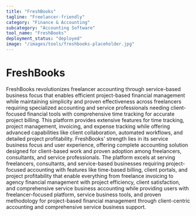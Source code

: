 ```yaml
---
title: "FreshBooks"
tagline: "Freelancer-friendly"
category: "Finance & Accounting"
subcategory: "Accounting Software"
tool_name: "FreshBooks"
deployment_status: "deployed"
image: "/images/tools/freshbooks-placeholder.jpg"
---
```


# FreshBooks

FreshBooks revolutionizes freelancer accounting through service-based business focus that enables efficient project-based financial management while maintaining simplicity and proven effectiveness across freelancers requiring specialized accounting and service professionals needing client-focused financial tools with comprehensive time tracking for accurate project billing. This platform provides extensive features for time tracking, project management, invoicing, and expense tracking while offering advanced capabilities like client collaboration, automated workflows, and detailed project profitability. FreshBooks' strength lies in its service business focus and user experience, offering complete accounting solution designed for client-based work and proven adoption among freelancers, consultants, and service professionals. The platform excels at serving freelancers, consultants, and service-based businesses requiring project-focused accounting with features like time-based billing, client portals, and project profitability that enable everything from freelance invoicing to agency financial management with project efficiency, client satisfaction, and comprehensive service business accounting while providing users with freelancer-focused platform, service business tools, and proven methodology for project-based financial management through client-centric accounting and comprehensive service business support.